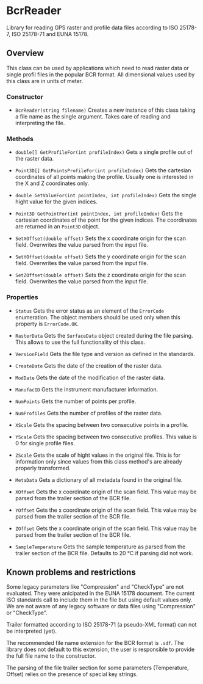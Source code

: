BcrReader
=========

Library for reading GPS raster and profile data files according to ISO 25178-7, ISO 25178-71 and EUNA 15178. 

## Overview
This class can be used by applications which need to read raster data or single profil files in the popular BCR format.
All dimensional values  used by this class are in units of meter.

### Constructor

* `BcrReader(string filename)`
Creates a new instance of this class taking a file name as the single argument. Takes care of reading and interpreting the file.

### Methods

* `double[] GetProfileFor(int profileIndex)`
  Gets a single profile out of the raster data. 
  
* `Point3D[] GetPointsProfileFor(int profileIndex)`
Gets the cartesian coordinates of all points making the profile. Usually one is interested in the X and Z coordinates only.
  
* `double GetValueFor(int pointIndex, int profileIndex)`
Gets the single hight value for the given indices.

* `Point3D GetPointFor(int pointIndex, int profileIndex)`
Gets the cartesian coordinates of the point for the given indices. The coordinates are returned in an `Point3D` object.

* `SetXOffset(double offset)`
Sets the x coordinate origin for the scan field. Overwrites the value parsed from the input file.

* `SetYOffset(double offset)`
Sets the y coordinate origin for the scan field. Overwrites the value parsed from the input file.

* `SetZOffset(double offset)`
Sets the z coordinate origin for the scan field. Overwrites the value parsed from the input file.

### Properties

* `Status`
Gets the error status as an element of the `ErrorCode` enumeration. The object members should be used only when this property is `ErrorCode.OK`.

* `RasterData`
Gets the `SurfaceData` object created during the file parsing. This allows to use the full functionality of this class.

* `VersionField`
Gets the file type and version as defined in the standards.

* `CreateDate`
Gets the date of the creation of the raster data.

* `ModDate`
Gets the date of the modification of the raster data.

* `ManufacID`
Gets the instrument manufacturer information.

* `NumPoints`
Gets the number of points per profile.

* `NumProfiles`
Gets the number of profiles of the raster data.

* `XScale`
Gets the spacing between two consecutive points in a profile.

* `YScale`
Gets the spacing between two consecutive profiles. This value is 0 for single profile files.

* `ZScale`
Gets the scale of hight values in the original file. This is for information only since values from this class method's are already properly transformed.

* `MetaData`
Gets a dictionary of all metadata found in the original file. 

* `XOffset`
Gets the x coordinate origin of the scan field. This value may be parsed from the trailer section of the BCR file. 

* `YOffset`
Gets the x coordinate origin of the scan field. This value may be parsed from the trailer section of the BCR file. 

* `ZOffset`
Gets the x coordinate origin of the scan field. This value may be parsed from the trailer section of the BCR file. 

* `SampleTemperature`
Gets the sample temperature as parsed from the trailer section of the BCR file. Defaults to 20 °C if parsing did not work.


## Known problems and restrictions
Some legacy parameters like "Compression" and "CheckType" are not evaluated. They were anicipated in the EUNA 15178 document. The current ISO standards call to include them in the file but using default values only. We are not aware of any legacy software or data files using "Compression" or "CheckType".

Trailer formatted according to ISO 25178-71 (a pseudo-XML format) can not be interpreted (yet).

The recommended file name extension for the BCR format is `.sdf`. The library does not default to this extension, the user is responsible to provide the full file name to the constructor.

The parsing of the file trailer section for some parameters (Temperature, Offset) relies on the presence of special key strings.